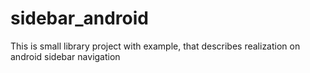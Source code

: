 sidebar_android
===============

This is small library project with example, that describes realization on android sidebar navigation
